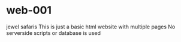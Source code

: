# web-001
jewel safaris
This is just a basic html website with multiple pages
No serverside scripts  or database is used
